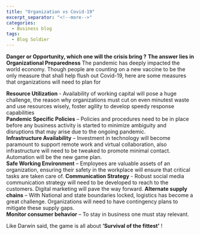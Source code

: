 ```yaml
---
title: "Organization vs Covid-19"
excerpt_separator: "<!--more-->"
categories:
  - Business blog
tags:
  - Blog Soldier
---
```


**Danger or Opportunity, which one will the crisis bring ?**
**The answer lies in Organizational Preparedness**
The pandemic has deeply impacted the world economy. Though people are counting on a new vaccine to be the only measure that shall help flush out Covid-19, here are some measures that organizations will need to plan for 

**Resource Utilization** - Availability of working capital will pose a huge challenge, the reason why organizations must cut on even minutest waste and use resources wisely, foster agility to develop speedy response capabilities   
**Pandemic Specific Policies** – Policies and procedures need to be in place before any business activity is started to minimize ambiguity and disruptions that may arise due to the ongoing pandemic.  
**Infrastructure Availability** – Investment in technology will become paramount to support remote work and virtual collaboration, also infrastructure will need to be tweaked to promote minimal contact. Automation will be the new game plan.   
**Safe Working Environment** – Employees are valuable assets of an organization, ensuring their safety in the workplace will ensure that critical tasks are taken care of.
**Communication Strategy** - Robust social media communication strategy will need to be developed to reach to the customers. Digital marketing will pave the way forward.
**Alternate supply chains** – With National and state boundaries locked, logistics has become a great challenge. Organizations will need to have contingency plans to mitigate these supply gaps.  
**Monitor consumer behavior** – To stay in business one must stay relevant.

Like Darwin said, the game is all about **‘Survival of the fittest’** ! 


